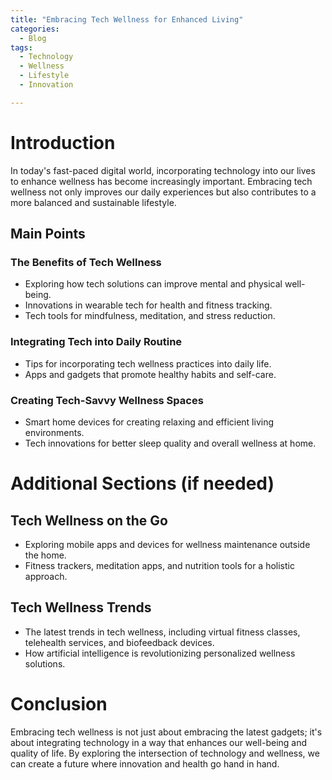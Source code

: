 ```yaml
---
title: "Embracing Tech Wellness for Enhanced Living"
categories:
  - Blog
tags:
  - Technology
  - Wellness
  - Lifestyle
  - Innovation

---
```


# Introduction
In today's fast-paced digital world, incorporating technology into our lives to enhance wellness has become increasingly important. Embracing tech wellness not only improves our daily experiences but also contributes to a more balanced and sustainable lifestyle.

## Main Points
### The Benefits of Tech Wellness
- Exploring how tech solutions can improve mental and physical well-being.
- Innovations in wearable tech for health and fitness tracking.
- Tech tools for mindfulness, meditation, and stress reduction.

### Integrating Tech into Daily Routine
- Tips for incorporating tech wellness practices into daily life.
- Apps and gadgets that promote healthy habits and self-care.

### Creating Tech-Savvy Wellness Spaces
- Smart home devices for creating relaxing and efficient living environments.
- Tech innovations for better sleep quality and overall wellness at home.

# Additional Sections (if needed)
## Tech Wellness on the Go
- Exploring mobile apps and devices for wellness maintenance outside the home.
- Fitness trackers, meditation apps, and nutrition tools for a holistic approach.

## Tech Wellness Trends
- The latest trends in tech wellness, including virtual fitness classes, telehealth services, and biofeedback devices.
- How artificial intelligence is revolutionizing personalized wellness solutions.

# Conclusion
Embracing tech wellness is not just about embracing the latest gadgets; it's about integrating technology in a way that enhances our well-being and quality of life. By exploring the intersection of technology and wellness, we can create a future where innovation and health go hand in hand.